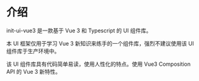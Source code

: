 # 介绍

init-ui-vue3 是一款基于 Vue 3 和 Typescript 的 UI 组件库。

本 UI 框架仅用于学习 Vue 3 新知识来练手的一个组件库，强烈不建议使用该 UI 组件库于生产环境中。

该 UI 组件库具有代码简单易读，使用人性化的特点。使用 Vue3 Composition API 的 Vue 3 新特性。
